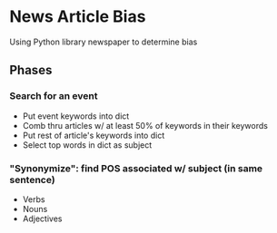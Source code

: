 # News Article Bias
Using Python library newspaper to determine bias
## Phases
### Search for an event
  * Put event keywords into dict
  * Comb thru articles w/ at least 50% of keywords in their keywords
  * Put rest of article's keywords into dict
  * Select top words in dict as subject
### "Synonymize": find POS associated w/ subject (in same sentence)
  * Verbs 
  * Nouns
  * Adjectives
